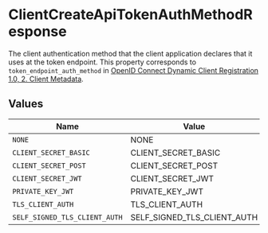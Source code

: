 # ClientCreateApiTokenAuthMethodResponse

The client authentication method that the client application declares that it uses at the token
endpoint. This property corresponds to `token_endpoint_auth_method` in [OpenID Connect Dynamic
Client Registration 1.0, 2. Client Metadata](https://openid.net/specs/openid-connect-registration-1_0.html#ClientMetadata).



## Values

| Name                          | Value                         |
| ----------------------------- | ----------------------------- |
| `NONE`                        | NONE                          |
| `CLIENT_SECRET_BASIC`         | CLIENT_SECRET_BASIC           |
| `CLIENT_SECRET_POST`          | CLIENT_SECRET_POST            |
| `CLIENT_SECRET_JWT`           | CLIENT_SECRET_JWT             |
| `PRIVATE_KEY_JWT`             | PRIVATE_KEY_JWT               |
| `TLS_CLIENT_AUTH`             | TLS_CLIENT_AUTH               |
| `SELF_SIGNED_TLS_CLIENT_AUTH` | SELF_SIGNED_TLS_CLIENT_AUTH   |